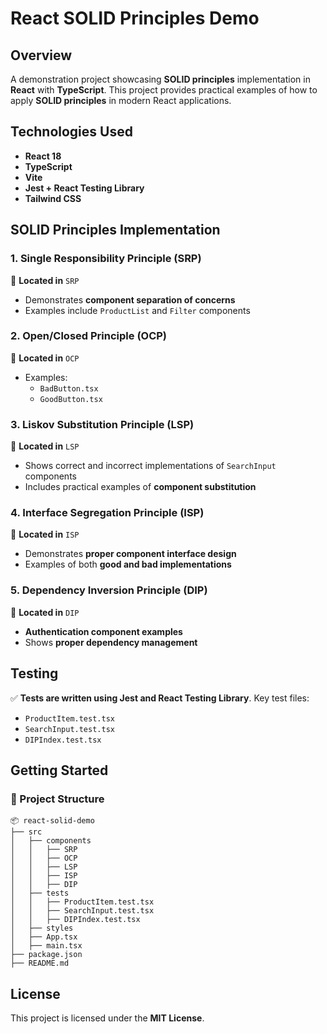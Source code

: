 # React SOLID Principles Demo

## Overview
A demonstration project showcasing **SOLID principles** implementation in **React** with **TypeScript**. This project provides practical examples of how to apply **SOLID principles** in modern React applications.

## Technologies Used
- **React 18**
- **TypeScript**
- **Vite**
- **Jest + React Testing Library**
- **Tailwind CSS**

## SOLID Principles Implementation

### 1. Single Responsibility Principle (SRP)
📂 **Located in** `SRP`

- Demonstrates **component separation of concerns**
- Examples include `ProductList` and `Filter` components

### 2. Open/Closed Principle (OCP)
📂 **Located in** `OCP`

- Examples:
  - `BadButton.tsx`
  - `GoodButton.tsx`

### 3. Liskov Substitution Principle (LSP)
📂 **Located in** `LSP`

- Shows correct and incorrect implementations of `SearchInput` components
- Includes practical examples of **component substitution**

### 4. Interface Segregation Principle (ISP)
📂 **Located in** `ISP`

- Demonstrates **proper component interface design**
- Examples of both **good and bad implementations**

### 5. Dependency Inversion Principle (DIP)
📂 **Located in** `DIP`

- **Authentication component examples**
- Shows **proper dependency management**

## Testing
✅ **Tests are written using Jest and React Testing Library**. Key test files:

- `ProductItem.test.tsx`
- `SearchInput.test.tsx`
- `DIPIndex.test.tsx`

## Getting Started

### 📂 Project Structure
```
📦 react-solid-demo
├── src
│   ├── components
│   │   ├── SRP
│   │   ├── OCP
│   │   ├── LSP
│   │   ├── ISP
│   │   ├── DIP
│   ├── tests
│   │   ├── ProductItem.test.tsx
│   │   ├── SearchInput.test.tsx
│   │   ├── DIPIndex.test.tsx
│   ├── styles
│   ├── App.tsx
│   ├── main.tsx
├── package.json
├── README.md
```

## License
This project is licensed under the **MIT License**.

